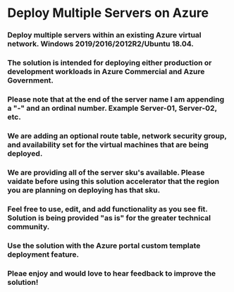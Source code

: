 # Deploy Multiple Servers on Azure
### Deploy multiple servers within an existing Azure virtual network. Windows 2019/2016/2012R2/Ubuntu 18.04.
### The solution is intended for deploying either production or development workloads in Azure Commercial and Azure Government.
### Please note that at the end of the server name I am appending a "-" and an ordinal number. Example Server-01, Server-02, etc.
### We are adding an optional route table, network security group, and availability set for the virtual machines that are being deployed. 
### We are providing all of the server sku's available. Please vaidate before using this solution accelerator that the region you are planning on deploying has that sku. 
### Feel free to use, edit, and add functionality as you see fit. Solution is being provided "as is" for the greater technical community. 
### Use the solution with the Azure portal custom template deployment feature.
### Pleae enjoy and would love to hear feedback to improve the solution! 
